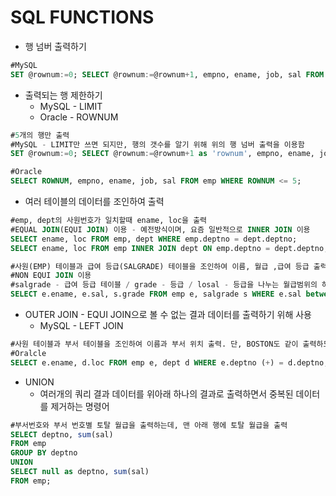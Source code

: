 # SQL FUNCTIONS

- 행 넘버 출력하기

```sql
#MySQL
SET @rownum:=0; SELECT @rownum:=@rownum+1, empno, ename, job, sal FROM emp WHERE (@rownum:=0)=0;
```

- 출력되는 행 제한하기
  - MySQL - LIMIT
  - Oracle - ROWNUM

```sql
#5개의 행만 출력
#MySQL - LIMIT만 쓰면 되지만, 행의 갯수를 알기 위해 위의 행 넘버 출력을 이용함
SET @rownum:=0; SELECT @rownum:=@rownum+1 as 'rownum', empno, ename, job, sal FROM emp WHERE (@rownum:=0)=0 LIMIT 5;

#Oracle
SELECT ROWNUM, empno, ename, job, sal FROM emp WHERE ROWNUM <= 5;
```

- 여러 테이블의 데이터를 조인하여 출력

```sql
#emp, dept의 사원번호가 일치할때 ename, loc을 출력
#EQUAL JOIN(EQUI JOIN) 이용 - 예전방식이며, 요즘 일반적으로 INNER JOIN 이용
SELECT ename, loc FROM emp, dept WHERE emp.deptno = dept.deptno;
SELECT ename, loc FROM emp INNER JOIN dept ON emp.deptno = dept.deptno;

#사원(EMP) 테이블과 급여 등급(SALGRADE) 테이블을 조인하여 이름, 월급 ,급여 등급 출력
#NON EQUI JOIN 이용
#salgrade - 급여 등급 테이블 / grade - 등급 / losal - 등급을 나누는 월급범위의 하단 / hisal - 월급범위의 상단(5등급이 제일 높음)
SELECT e.ename, e.sal, s.grade FROM emp e, salgrade s WHERE e.sal between s.losal and s.hisal;
```

- OUTER JOIN - EQUI JOIN으로 볼 수 없는 결과 데이터를 출력하기 위해 사용
  - MySQL - LEFT JOIN

```sql
#사원 테이블과 부서 테이블을 조인하여 이름과 부서 위치 출력. 단, BOSTON도 같이 출력하도록 함
#Oralcle
SELECT e.ename, d.loc FROM emp e, dept d WHERE e.deptno (+) = d.deptno;
```

- UNION
  - 여러개의 쿼리 결과 데이터를 위아래 하나의 결과로 출력하면서 중복된 데이터를 제거하는 명령어

```sql
#부서번호와 부서 번호별 토탈 월급을 출력하는데, 맨 아래 행에 토탈 월급을 출력
SELECT deptno, sum(sal)
FROM emp
GROUP BY deptno
UNION
SELECT null as deptno, sum(sal)
FROM emp;
```


